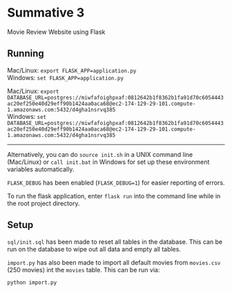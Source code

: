 # Summative 3

Movie Review Website using Flask

## Running

Mac/Linux: `export FLASK_APP=application.py`<br>
Windows: `set FLASK_APP=application.py`

Mac/Linux: `export DATABASE_URL=postgres://miwfafoighpxaf:0812642b1f8362b1fa91d70c6054443ac20ef250e40d29eff90b1424aa0aca68@ec2-174-129-29-101.compute-1.amazonaws.com:5432/d4gha1nsrvq385`<br>
Windows: `set DATABASE_URL=postgres://miwfafoighpxaf:0812642b1f8362b1fa91d70c6054443ac20ef250e40d29eff90b1424aa0aca68@ec2-174-129-29-101.compute-1.amazonaws.com:5432/d4gha1nsrvq385`

___
Alternatively, you can do `source init.sh` in a UNIX command line (Mac/Linux) or `call init.bat` in Windows for set up these environment variables automatically.

`FLASK_DEBUG` has been enabled (`FLASK_DEBUG=1`) for easier reporting of errors.

To run the flask application, enter `flask run` into the command line while in the root project directory.

## Setup

`sql/init.sql` has been made to reset all tables in the database.
This can be run on the database to wipe out all data and empty all tables.

`import.py` has also been made to import all default movies from `movies.csv` (250 movies) int the `movies` table.
This can be run via:
```unix
python import.py
```